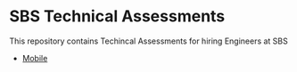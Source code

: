 # SBS Technical Assessments

This repository contains Techincal Assessments for hiring Engineers at SBS

- [Mobile](Mobile/README.md)